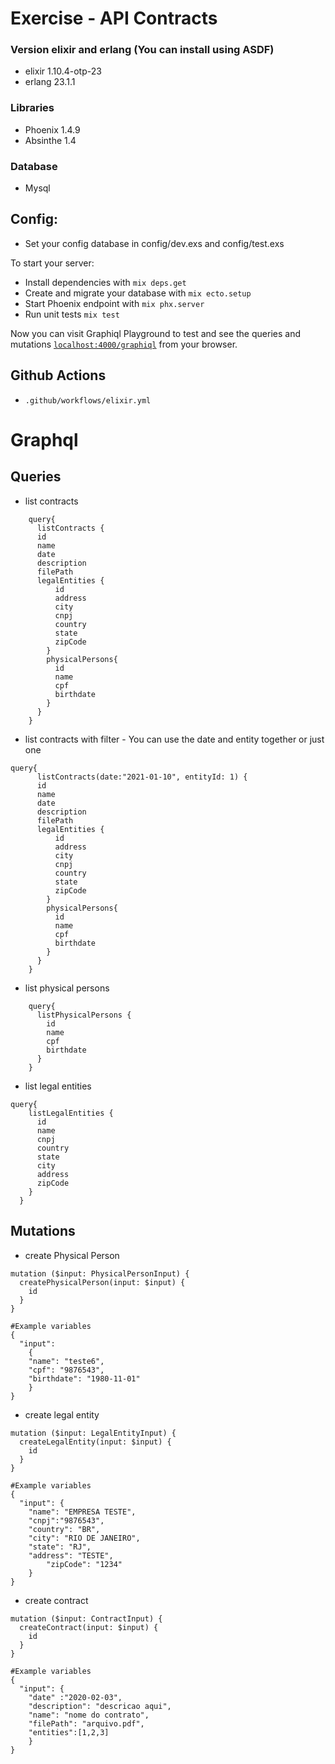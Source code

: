 # Exercise - API Contracts

### Version elixir and erlang (You can install using ASDF)
* elixir 1.10.4-otp-23
* erlang 23.1.1



### Libraries
* Phoenix 1.4.9
* Absinthe 1.4

### Database
* Mysql
## Config:
* Set your config database in config/dev.exs and config/test.exs


To start your server:

  * Install dependencies with `mix deps.get`
  * Create and migrate your database with `mix ecto.setup`
  * Start Phoenix endpoint with `mix phx.server`
  * Run unit tests `mix test`

Now you can visit Graphiql Playground to test and see the queries and mutations [`localhost:4000/graphiql`](http://localhost:4000/graphiql) from your browser.


## Github Actions 
* `.github/workflows/elixir.yml`


# Graphql

## Queries

* list contracts
```
    query{
      listContracts {
      id
      name
      date
      description
      filePath
      legalEntities {
          id
          address
          city
          cnpj
          country
          state
          zipCode
        }
        physicalPersons{
          id
          name
          cpf
          birthdate
        }
      }
    }
```

* list contracts with filter - You can use the date and entity together or just one


```
query{
      listContracts(date:"2021-01-10", entityId: 1) {
      id
      name
      date
      description
      filePath
      legalEntities {
          id
          address
          city
          cnpj
          country
          state
          zipCode
        }
        physicalPersons{
          id
          name
          cpf
          birthdate
        }
      }
    }

```

* list physical persons

```
    query{
      listPhysicalPersons {
        id
        name
        cpf
        birthdate
      }
    }
```

* list legal entities

```
query{
    listLegalEntities {
      id
      name
      cnpj
      country
      state
      city
      address
      zipCode
    }
  }
```

## Mutations

* create Physical Person

```
mutation ($input: PhysicalPersonInput) {
  createPhysicalPerson(input: $input) {
    id
  }
}

#Example variables
{
  "input": 
    {
    "name": "teste6",
    "cpf": "9876543",
    "birthdate": "1980-11-01"
    } 
}

```


* create legal entity

```
mutation ($input: LegalEntityInput) {
  createLegalEntity(input: $input) {
    id
  }
}

#Example variables
{
  "input": {
  	"name": "EMPRESA TESTE",
  	"cnpj":"9876543",
  	"country": "BR", 
    "city": "RIO DE JANEIRO",
    "state": "RJ",
  	"address": "TESTE",
		"zipCode": "1234"
	} 
}
```

* create contract

```
mutation ($input: ContractInput) {
  createContract(input: $input) {
    id
  }
}

#Example variables
{
  "input": {
  	"date" :"2020-02-03",
  	"description": "descricao aqui",
  	"name": "nome do contrato",
  	"filePath": "arquivo.pdf",
    "entities":[1,2,3]
	}
}
```
